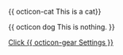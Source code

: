 {{ octicon-cat This is a cat}}

{{ octicon dog This is nothing. }}

[Click {{ octicon-gear Settings }}](http://alink.com)

